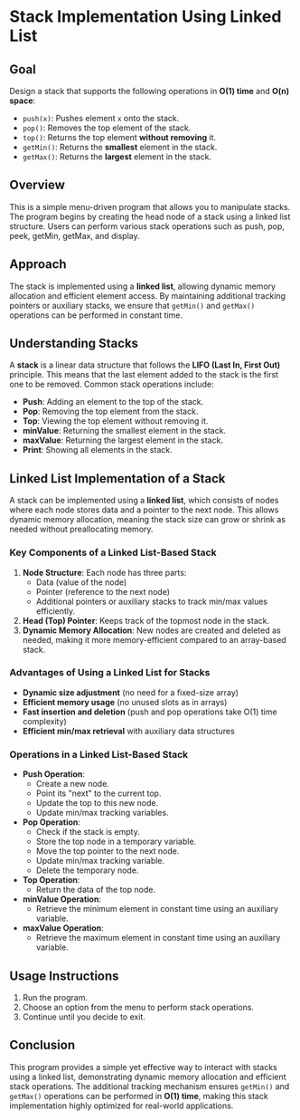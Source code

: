 # Stack Implementation Using Linked List

## **Goal**
Design a stack that supports the following operations in **O(1) time** and **O(n) space**:

- `push(x)`: Pushes element `x` onto the stack.
- `pop()`: Removes the top element of the stack.
- `top()`: Returns the top element **without removing** it.
- `getMin()`: Returns the **smallest** element in the stack.
- `getMax()`: Returns the **largest** element in the stack.

## **Overview**
This is a simple menu-driven program that allows you to manipulate stacks. The program begins by creating the head node of a stack using a linked list structure. Users can perform various stack operations such as push, pop, peek, getMin, getMax, and display.

## **Approach**
The stack is implemented using a **linked list**, allowing dynamic memory allocation and efficient element access. By maintaining additional tracking pointers or auxiliary stacks, we ensure that `getMin()` and `getMax()` operations can be performed in constant time.

## **Understanding Stacks**
A **stack** is a linear data structure that follows the **LIFO (Last In, First Out)** principle. This means that the last element added to the stack is the first one to be removed. Common stack operations include:

- **Push**: Adding an element to the top of the stack.
- **Pop**: Removing the top element from the stack.
- **Top**: Viewing the top element without removing it.
- **minValue**: Returning the smallest element in the stack.
- **maxValue**: Returning the largest element in the stack.
- **Print**: Showing all elements in the stack.

## **Linked List Implementation of a Stack**
A stack can be implemented using a **linked list**, which consists of nodes where each node stores data and a pointer to the next node. This allows dynamic memory allocation, meaning the stack size can grow or shrink as needed without preallocating memory.

### **Key Components of a Linked List-Based Stack**
1. **Node Structure**: Each node has three parts:
   - Data (value of the node)
   - Pointer (reference to the next node)
   - Additional pointers or auxiliary stacks to track min/max values efficiently.
2. **Head (Top) Pointer**: Keeps track of the topmost node in the stack.
3. **Dynamic Memory Allocation**: New nodes are created and deleted as needed, making it more memory-efficient compared to an array-based stack.

### **Advantages of Using a Linked List for Stacks**
- **Dynamic size adjustment** (no need for a fixed-size array)
- **Efficient memory usage** (no unused slots as in arrays)
- **Fast insertion and deletion** (push and pop operations take O(1) time complexity)
- **Efficient min/max retrieval** with auxiliary data structures

### **Operations in a Linked List-Based Stack**
- **Push Operation**:
  - Create a new node.
  - Point its "next" to the current top.
  - Update the top to this new node.
  - Update min/max tracking variables.
- **Pop Operation**:
  - Check if the stack is empty.
  - Store the top node in a temporary variable.
  - Move the top pointer to the next node.
  - Update min/max tracking variable.
  - Delete the temporary node.
- **Top Operation**:
  - Return the data of the top node.
- **minValue Operation**:
  - Retrieve the minimum element in constant time using an auxiliary variable.
- **maxValue Operation**:
  - Retrieve the maximum element in constant time using an auxiliary variable.

## **Usage Instructions**
1. Run the program.
2. Choose an option from the menu to perform stack operations.
3. Continue until you decide to exit.

## **Conclusion**
This program provides a simple yet effective way to interact with stacks using a linked list, demonstrating dynamic memory allocation and efficient stack operations. The additional tracking mechanism ensures `getMin()` and `getMax()` operations can be performed in **O(1) time**, making this stack implementation highly optimized for real-world applications.


